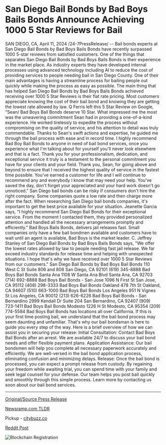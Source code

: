 # San Diego Bail Bonds by Bad Boys Bails Bonds Announce Achieving 1000 5 Star Reviews for Bail

SAN DIEGO, CA, April 11, 2024 /24-7PressRelease/ -- Bail bonds experts at San Diego Bail Bonds by Bad Boys Bails Bonds have recently surpassed 1000 5-star reviews from satisfied customers. One of the things that separates San Diego Bail Bonds by Bad Boys Bails Bonds is their experience in the market place. As industry experts they have developed internal processes using advanced technology including AI to reduce the cost of providing services to people needing bail in San Diego County. One of their main advantages is having a streamline process for bailing people out quickly while making the process as easy as possible.  The main thing that has helped San Diego Bail Bonds by Bad Boys Bails Bonds achieved receiving over 1000 5 Star Reviews is their flat rate pricing. Most customers appreciate knowing the cost of their bail bond and knowing they are getting the lowest rate allowed by law. Q Ferris left this 5 Star Review on Google, "Sean/ Bad Boys Bail Bonds deserve 10 Star. What impressed me the most was the unwavering commitment Sean had in providing a one-of-a-kind experience. He worked tirelessly to expedite the process without compromising on the quality of service, and his attention to detail was truly commendable. Thanks to Sean's swift actions and expertise, he guided me through the bail process with ease and in record time. I highly recommend Bad Boy Bail Bonds to anyone in need of bail bond services, once you experience what I'm talking about for yourself you'll never look elsewhere and that is a fact. Thank you for your professionalism, dedication, and exceptional service it truly is a testament to the personal commitment you have for your clients and your field. Thank you, Sean, for going above and beyond to ensure that I received the highest quality of service in the fastest time possible. You've earned a customer for life and I will continue to recommend any and everybody I know that may need your help. You've saved the day, don't forget your appreciated and your hard work doesn't go unnoticed."  San Diego bail bonds can be risky if consumers don't hire the right company. Some companies quote a low rate and then charge more after the fact. When researching San Diego bail bonds companies, it's important to get the best price available for your situation. Jeanette Garcia says, "I highly recommend San Diego Bail Bonds for their exceptional service. From the moment I contacted them, they provided personalized attention and handled all the necessary arrangements promptly and efficiently."  Bad Boys Bails Bonds, delivers jail releases fast. Small companies only have a few bail bondmen available and customers have to wait until an agent is available, Bad Boys is the market leader. C. Jeffrey Stanley of San Diego Bail Bonds by Bad Boys Bails Bonds says, "We offer the lowest rates allowed by law to people needing fast jail release. We far exceed industry standards for release time and helping with unexpected situations. I hope that's why we have received over 1000 5 Star Reviews from our customers."  San Diego Bail Bonds by Bad Boys Bail Bonds 110 West C St Suite 806 and 808 San Diego, CA 92101 (619) 345-8888  Bad Boys Bail Bonds Santa Ana 1108 W Santa Ana Blvd Santa Ana, CA 92703 (714) 692-8888  Bad Boys Bail Bonds - San Jose 1096 N First St San Jose, CA 95112 (408) 298-3333  Bad Boys Bail Bonds Oakland 478 7th St Oakland, CA 94607 (510) 663-1000  Bad Boys Bail Bonds Los Angeles 951 N Vignes St Los Angeles, CA 90012 (213) 626-6226  Bad Boys Bail Bonds - San Bernardino 2999 Kendall Dr Suite 204 San Bernardino, CA 92407 (909) 723-1411  Bad Boys Bail Bonds Modesto 1226 H St Modesto, CA 95354 (209) 774-5584  Bad Boys Bail Bonds has locations all over California. If this is your first time posting bail, we understand that the bail bond process may seem daunting and unfamiliar. That's why our bail bondsman is here to guide you every step of the way. Here is a brief overview of how we can assist you in securing your release:  Initial Consultation: Contact Bad Boys Bail Bonds after an arrest. We are available 24/7 to discuss your bail bond needs and offer flexible payment plans.  Application Assistance: Our bail bondsmen will help you complete all necessary paperwork accurately and efficiently. We are well-versed in the bail bond application process, eliminating confusion and minimizing delays.  Release: Once the bail bond is processed, you can expect a prompt release from custody. By regaining your freedom while awaiting trial, you can spend time with your family and seek legal counsel for your defense.  Our team helps you post bail quickly and smoothly through this simple process. Learn more by contacting us soon about our bail bond services. 

---

[Original/Source Press Release](https://www.24-7pressrelease.com/press-release/509939/san-diego-bail-bonds-by-bad-boys-bails-bonds-announce-achieving-1000-5-star-reviews-for-bail)
                    

[Newsramp.com TLDR](https://newsramp.com/curated-news/san-diego-bail-bonds-by-bad-boys-bails-bonds-surpasses-1000-5-star-reviews/0b828173bc507a3ac225c413bc46d959) 


Pickup - [citybuzz.co](https://citybuzz.co/2024/04/11/san-diego-bail-bonds-by-bad-boys-bails-bonds-achieve-1000-5-star-reviews)
 



[Reddit Post](https://www.reddit.com/r/newsramp/comments/1c18whs/san_diego_bail_bonds_by_bad_boys_bails_bonds/) 



![Blockchain Registration](https://cdn.newsramp.app/24-7PressRelease/qrcode/244/11/keepGADB.webp)